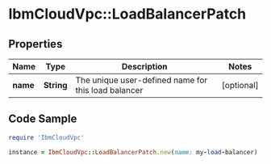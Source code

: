 # IbmCloudVpc::LoadBalancerPatch

## Properties

Name | Type | Description | Notes
------------ | ------------- | ------------- | -------------
**name** | **String** | The unique user-defined name for this load balancer | [optional] 

## Code Sample

```ruby
require 'IbmCloudVpc'

instance = IbmCloudVpc::LoadBalancerPatch.new(name: my-load-balancer)
```


